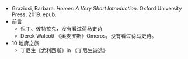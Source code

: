 - Graziosi, Barbara. _Homer: A Very Short Introduction_. Oxford University Press, 2019. epub.
- 前言
	- 但丁、彼特拉克，没有看过荷马史诗
	- Derek Walcott 《奥麦罗斯》Omeros，没有看过荷马史诗。
- 10 地府之旅
	- 丁尼生《尤利西斯》in 《丁尼生诗选》